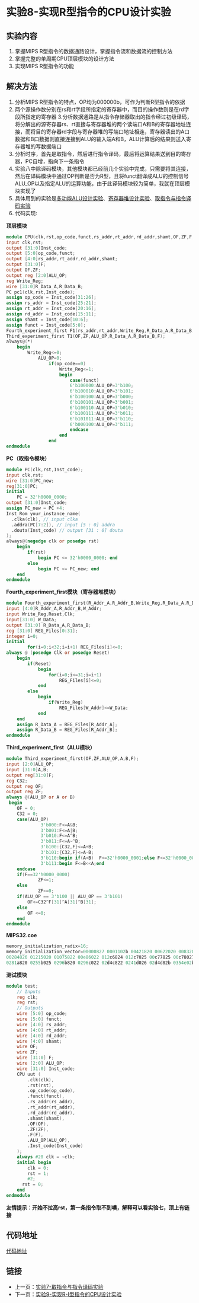 # 实验8-实现R型指令的CPU设计实验

## 实验内容

1. 掌握MIPS R型指令的数据通路设计，掌握指令流和数据流的控制方法
2. 掌握完整的单周期CPU顶层模块的设计方法
3. 实现MIPS R型指令的功能

## 解决方法

1. 分析MIPS R型指令的特点，OP均为000000b，可作为判断R型指令的依据
2. 两个源操作数分别在rs和rt字段所指定的寄存器中，而目的操作数则是在rd字段所指定的寄存器
3.分析数据通路是从指令存储器取出的指令经过初级译码，将分解出的源寄存器rs、rt直接与寄存器堆的两个读端口A和B的寄存器地址连接，而将目的寄存器rd字段与寄存器堆的写端口地址相连，寄存器读出的A口数据和B口数据则直接连接到ALU的输入端A和B，ALU计算后的结果则送入寄存器堆的写数据端口
4. 分析时序，首先是取指令，然后进行指令译码，最后将运算结果送到目的寄存器，PC自增，指向下一条指令
5. 实验八中除译码模块，其他模块都已经前几个实验中完成，只需要将其连接，然后在译码模块中通过OP判断是否为R型，且将funct翻译成ALU的控制信号ALU_OP以及指定ALU的运算功能，由于此译码模块较为简单，我就在顶层模块实现了
6. 具体用到的实验是[多功能ALU设计实验](./Third_experiment.md)、[寄存器堆设计实验](./Fourth_experiment.md)、[取指令与指令译码实验](./Seventh_experiment.md)
7. 代码实现:

**顶层模块**

```verilog
module CPU(clk,rst,op_code,funct,rs_addr,rt_addr,rd_addr,shamt,OF,ZF,F,ALU_OP,Inst_code);
input clk,rst;
output [31:0]Inst_code;
output [5:0]op_code,funct;
output [4:0]rs_addr,rt_addr,rd_addr,shamt;
output [31:0]F;
output OF,ZF;
output reg [2:0]ALU_OP;
reg Write_Reg;
wire [31:0]R_Data_A,R_Data_B;
PC pc1(clk,rst,Inst_code);
assign op_code = Inst_code[31:26];
assign rs_addr = Inst_code[25:21];
assign rt_addr = Inst_code[20:16];
assign rd_addr = Inst_code[15:11];
assign shamt = Inst_code[10:6];
assign funct = Inst_code[5:0];
Fourth_experiment_first F1(rs_addr,rt_addr,Write_Reg,R_Data_A,R_Data_B,rst,~clk,rd_addr,F);
Third_experiment_first T1(OF,ZF,ALU_OP,R_Data_A,R_Data_B,F); 
always@(*)
	begin	
		Write_Reg<=0;
			ALU_OP=0;
				if(op_code==0)
					Write_Reg<=1;
					begin 
						case(funct)
						6'b100000:ALU_OP=3'b100;
						6'b100010:ALU_OP=3'b101;
						6'b100100:ALU_OP=3'b000;
						6'b100101:ALU_OP=3'b001;
						6'b100110:ALU_OP=3'b010;
						6'b100111:ALU_OP=3'b011;
						6'b101011:ALU_OP=3'b110;
						6'b000100:ALU_OP=3'b111;
						endcase 
					end
				end
endmodule
```

**PC（取指令模块）**

```verilog
module PC(clk,rst,Inst_code);
input clk,rst;
wire [31:0]PC_new;
reg[31:0]PC;
initial
	PC = 32'h0000_0000;
output [31:0]Inst_code;
assign PC_new = PC +4;
Inst_Rom your_instance_name(
  .clka(clk), // input clka
  .addra(PC[7:2]), // input [5 : 0] addra
  .douta(Inst_code) // output [31 : 0] douta
);
always@(negedge clk or posedge rst)
	begin
		if(rst)
			begin PC <= 32'h0000_0000; end
		else
			begin PC <= PC_new; end
	end
endmodule
```

**Fourth_experiment_first模块（寄存器堆模块）**

```verilog
module Fourth_experiment_first(R_Addr_A,R_Addr_B,Write_Reg,R_Data_A,R_Data_B,Reset,Clk,W_Addr,W_Data);
input [4:0]R_Addr_A,R_Addr_B,W_Addr;
input Write_Reg,Reset,Clk;
input[31:0] W_Data;
output [31:0] R_Data_A,R_Data_B;
reg [31:0] REG_Files[0:31];
integer i=0;
initial
        for(i=0;i<32;i=i+1) REG_Files[i]<=0;
always @ (posedge Clk or posedge Reset)
	begin
		if(Reset)
			begin
				for(i=0;i<=31;i=i+1)
					REG_Files[i]<=0;
			end
		else
			begin
				if(Write_Reg)
					REG_Files[W_Addr]<=W_Data;
			end
	end
	assign R_Data_A = REG_Files[R_Addr_A];
	assign R_Data_B = REG_Files[R_Addr_B];
endmodule
```

**Third_experiment_first（ALU模块）**

```verilog
module Third_experiment_first(OF,ZF,ALU_OP,A,B,F);
input [2:0]ALU_OP;
input [31:0]A,B;
output reg[31:0]F;
reg C32;
output reg OF;
output reg ZF;
always @(ALU_OP or A or B)
 begin
	OF = 0;
	C32 = 0;
	case(ALU_OP)
			 3'b000:F<=A&B;
			 3'b001:F<=A|B;
			 3'b010:F<=A^B;
			 3'b011:F<=A~^B;
			 3'b100:{C32,F}<=A+B;
			 3'b101:{C32,F}<=A-B;
			 3'b110:begin if(A<B)  F<=32'h0000_0001;else F<=32'h0000_0000;end
			 3'b111:begin F<=B<<A;end
	endcase
	if(F==32'h0000_0000)	
			ZF<=1;
	else
			ZF<=0;
	if(ALU_OP == 3'b100 || ALU_OP == 3'b101)
		OF<=C32^F[31]^A[31]^B[31];	
	else
		OF <=0; 
	end
endmodule
```

**MIPS32.coe**

```verilog
memory_initialization_radix=16;
memory_initialization_vector=00000827 0001102b 00421820 00622020 00832820 00a33020 00463804 00a64820 01264004 
00284826 01215020 01075822 00e86022 012c6824 012c7025 00c77825 00c78027 00e38820 02289004 02239804 00f3a004 
0281a820 0255b025 0296b820 0296c022 02d4c822 0241d026 02d4d82b 0354e02b 02c2e820 0282f022 017af820;
```

**测试模块**

```verilog
module test;
	// Inputs
	reg clk;
	reg rst;
	// Outputs
	wire [5:0] op_code;
	wire [5:0] funct;
	wire [4:0] rs_addr;
	wire [4:0] rt_addr;
	wire [4:0] rd_addr;
	wire [4:0] shamt;
	wire OF;
	wire ZF;
	wire [31:0] F;
	wire [2:0] ALU_OP;
	wire [31:0] Inst_code;
	CPU uut (
		.clk(clk), 
		.rst(rst), 
		.op_code(op_code), 
		.funct(funct), 
		.rs_addr(rs_addr), 
		.rt_addr(rt_addr), 
		.rd_addr(rd_addr), 
		.shamt(shamt), 
		.OF(OF), 
		.ZF(ZF), 
		.F(F), 
		.ALU_OP(ALU_OP), 
		.Inst_code(Inst_code)
	);
	always #20 clk = ~clk;
	initial begin
		clk = 0;
		rst = 1;
		#2;
      rst = 0;  
	end      
endmodule
```

**友情提示：开始不拉高rst，第一条指令取不到噢，解释可以看实验七，顶上有链接**

## 代码地址

[代码地址](https://github.com/XdpCs/HDU-computer-organization/tree/master/Eighth_experiment)

## 链接

* 上一页：[实验7-取指令与指令译码实验](./Seventh_experiment.md)
* 下一页：[实验9-实现R-I型指令的CPU设计实验](./Ninth_experiment.md)